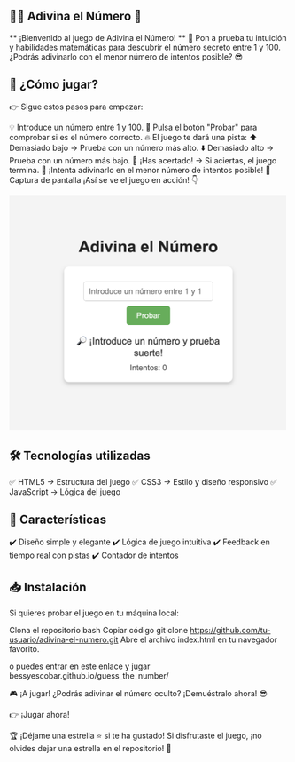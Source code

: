 ## 🧠✨ Adivina el Número 🎯

** ¡Bienvenido al juego de Adivina el Número! ** 🔢
Pon a prueba tu intuición y habilidades matemáticas para descubrir el número secreto entre 1 y 100.
¿Podrás adivinarlo con el menor número de intentos posible? 😎

## 🚀 ¿Cómo jugar?
👉 Sigue estos pasos para empezar:

💡 Introduce un número entre 1 y 100.
🎯 Pulsa el botón "Probar" para comprobar si es el número correcto.
🔥 El juego te dará una pista:
⬆️ Demasiado bajo → Prueba con un número más alto.
⬇️ Demasiado alto → Prueba con un número más bajo.
🎉 ¡Has acertado! → Si aciertas, el juego termina.
🔄 ¡Intenta adivinarlo en el menor número de intentos posible!
👀 Captura de pantalla
¡Así se ve el juego en acción! 👇

<img src="./play.png" alt="Captura de pantalla del juego" width="500" />

## 🛠️ Tecnologías utilizadas
✅ HTML5 → Estructura del juego
✅ CSS3 → Estilo y diseño responsivo
✅ JavaScript → Lógica del juego

## 🌟 Características
✔️ Diseño simple y elegante
✔️ Lógica de juego intuitiva
✔️ Feedback en tiempo real con pistas
✔️ Contador de intentos

## 📥 Instalación
Si quieres probar el juego en tu máquina local:

Clona el repositorio
bash
Copiar código
git clone https://github.com/tu-usuario/adivina-el-numero.git
Abre el archivo index.html en tu navegador favorito.

o puedes entrar en este enlace y jugar bessyescobar.github.io/guess_the_number/

🎮 ¡A jugar!
¿Podrás adivinar el número oculto? ¡Demuéstralo ahora! 😎

👉 ¡Jugar ahora!

🏆 ¡Déjame una estrella ⭐ si te ha gustado!
Si disfrutaste el juego, ¡no olvides dejar una estrella en el repositorio! 🚀
